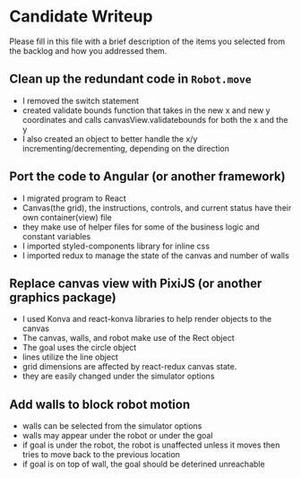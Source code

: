 # Candidate Writeup

Please fill in this file with a brief description of the items you selected from the backlog and how you addressed them.

## Clean up the redundant code in `Robot.move`
- I removed the switch statement
- created validate bounds function that takes in the new x and new y coordinates and calls canvasView.validatebounds for both the x and the y
- I also created an object to better handle the x/y incrementing/decrementing, depending on the direction

## Port the code to Angular (or another framework)
- I migrated program to React
- Canvas(the grid), the instructions, controls, and current status have their own container(view) file
- they make use of helper files for some of the business logic and constant variables
- I imported styled-components library for inline css
- I imported redux to manage the state of the canvas and number of walls

## Replace canvas view with PixiJS (or another graphics package)
- I used Konva and react-konva libraries to help render objects to the canvas
- The canvas, walls, and robot make use of the Rect object
- The goal uses the circle object
- lines utilize the line object
- grid dimensions are affected by react-redux canvas state.
- they are easily changed under the simulator options

## Add walls to block robot motion
- walls can be selected from the simulator options
- walls may appear under the robot or under the goal
- if goal is under the robot, the robot is unaffected unless it moves then tries to move back to the previous location
- if goal is on top of wall, the goal should be deterined unreachable
